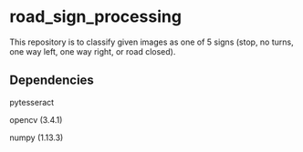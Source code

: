 # road_sign_processing


This repository is to classify given images as one of 5 signs (stop, no turns, one way left, one way right, or road closed). 

Dependencies
------------
pytesseract

opencv (3.4.1)

numpy (1.13.3)
